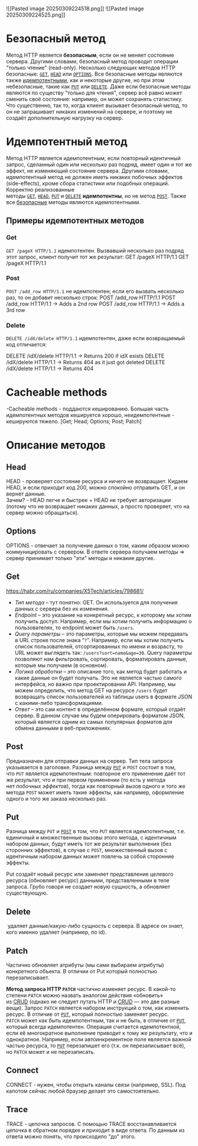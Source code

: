 ![[Pasted image 20250309224518.png]]
![[Pasted image 20250309224525.png]]
# Безопасный метод
Метод HTTP является **безопасным**, если он не меняет состояние сервера. Другими словами, безопасный метод проводит операции "только чтение" (read-only). Несколько следующих методов HTTP безопасные: [`GET`](https://developer.mozilla.org/ru/docs/Web/HTTP/Methods/GET), [`HEAD`](https://developer.mozilla.org/ru/docs/Web/HTTP/Methods/HEAD) или [`OPTIONS`](https://developer.mozilla.org/ru/docs/Web/HTTP/Methods/OPTIONS). Все безопасные методы являются также [идемпотентными](https://developer.mozilla.org/ru/docs/Glossary/Idempotent), как и некоторые другие, но при этом небезопасные, такие как [`PUT`](https://developer.mozilla.org/ru/docs/Web/HTTP/Methods/PUT) или [`DELETE`](https://developer.mozilla.org/ru/docs/Web/HTTP/Methods/DELETE).
Даже если безопасные методы являются по существу "только для чтения", сервер всё равно может сменить своё состояние: например, он может сохранять статистику. Что существенно, так то, когда клиент вызывает безопасный метод, то он не запрашивает никаких изменений на сервере, и поэтому не создаёт дополнительную нагрузку на сервер.
# Идемпотентный метод
Метод HTTP является идемпотентным, если повторный идентичный запрос, сделанный один или несколько раз подряд, имеет один и тот же эффект, не изменяющий состояние сервера. Другими словами, идемпотентный метод не должен иметь никаких побочных эффектов (side-effects), кроме сбора статистики или подобных операций. Корректно реализованные методы [`GET`](https://developer.mozilla.org/ru/docs/Web/HTTP/Methods/GET), [`HEAD`](https://developer.mozilla.org/ru/docs/Web/HTTP/Methods/HEAD), [`PUT`](https://developer.mozilla.org/ru/docs/Web/HTTP/Methods/PUT) и [`DELETE`](https://developer.mozilla.org/ru/docs/Web/HTTP/Methods/DELETE) **идемпотентны**, но не метод [`POST`](https://developer.mozilla.org/ru/docs/Web/HTTP/Methods/POST). Также все [безопасные](https://developer.mozilla.org/ru/docs/Glossary/Safe) методы являются идемпотентными.
## Примеры идемпотентных методов
### Get
`GET /pageX HTTP/1.1` идемпотентен. Вызвавший несколько раз подряд этот запрос, клиент получит тот же результат:
GET /pageX HTTP/1.1
GET /pageX HTTP/1.1
### Post
`POST /add_row HTTP/1.1` не идемпотентен; если его вызвать несколько раз, то он добавит несколько строк:
POST /add_row HTTP/1.1
POST /add_row HTTP/1.1   -> Adds a 2nd row
POST /add_row HTTP/1.1   -> Adds a 3rd row
### Delete
`DELETE /idX/delete HTTP/1.1` идемпотентен, даже если возвращаемый код отличается:

DELETE /idX/delete HTTP/1.1   -> Returns 200 if idX exists
DELETE /idX/delete HTTP/1.1   -> Returns 404 as it just got deleted
DELETE /idX/delete HTTP/1.1   -> Returns 404

# Cacheable methods
-Cacheable methods - поддаются кешированию. Большая часть идемпотентных методов кешируется хорошо, неидемпотентные - кешируются тяжело. [Get; Head; Options; Post; Patch]

# Описание методов
## Head
HEAD - проверяет состояние ресурса и ничего не возвращает. Кидаем HEAD, и если приходит код 200, можно спокойно отправить GET, и он вернет данные.  
Зачем? - HEAD легче и быстрее + HEAD не требует авторизации (потому что не возвращает никаких данных, а просто проверяет, что на сервер можно обращаться).
## Options
OPTIONS - отвечает за получение данных о том, каким образом можно коммуницировать с сервером. В ответе сервера получаем методы => сервер принимает только "эти" методы и никакие другие.
## Get
https://habr.com/ru/companies/X5Tech/articles/798681/
- *Тип метода* – тут понятно: GET. Он используется для получения данных с сервера без их изменения.
- *Endpoint* – это указание на конкретный ресурс, к которому мы хотим получить доступ. Например, если мы хотим получить информацию о пользователях, то endpoint может быть `/users`.
- *Query параметры* – это параметры, которые мы можем передавать в URL строке после знака “`?`”. Например, если мы хотим получить список пользователей, отсортированных по имени и возрасту, то URL может выглядеть так: `/users?sort=name&age=30`. Query параметры позволяют нам фильтровать, сортировать, форматировать данные, которые мы получаем (в основном).
- *Логика обработки* – это описание того, как метод будет работать и какие данные он будет получать. Это не является частью самого интерфейса, но важно при проектировании API. Например, мы можем определить, что метод GET на ресурсе `/users` будет возвращать список пользователей из таблицы users в формате JSON с какими-либо трансформациями.
- *Ответ* – это сам контент в определённом формате, который отдаёт сервер. В данном случае мы будем оперировать форматом JSON, который является одним из самых популярных форматов для обмена данными в веб-приложениях.
## Post
Предназначен для отправки данных на сервер. Тип тела запроса указывается в заголовке.
Разница между [`PUT`](https://developer.mozilla.org/ru/docs/Web/HTTP/Methods/PUT) и `POST` состоит в том, что `PUT` является идемпотентным: повторное его применение даёт тот же результат, что и при первом применении (то есть у метода нет _побочных эффектов_), тогда как повторный вызов одного и того же метода `POST` может иметь такие эффекты, как например, оформление одного и того же заказа несколько раз.
## Put

Разница между `PUT` и [`POST`](https://developer.mozilla.org/ru/docs/Web/HTTP/Methods/POST) в том, что `PUT` является идемпотентным, т.е. единичный и множественные вызовы этого метода, с идентичным набором данных, будут иметь тот же результат выполнения (без сторонних эффектов), в случае с `POST`, множественный вызов с идентичным набором данных может повлечь за собой сторонние эффекты.

Put создаёт новый ресурс или заменяет представление целевого ресурса (обновляет ресурс) данными, представленными в теле запроса.
Грубо говоря не создает новую сущность, а обновляет существующую.
## Delete
 удаляет данные/какую-либо сущность с сервера. В адресе он знает, кого именно удаляет (например, по id).
## Patch
Частично обновляет атрибуты (мы сами выбираем атрибуты) конкретного объекта. В отличии от Put который полностью перезаписывает.

**Метод запроса HTTP `PATCH`** частично изменяет ресурс.
В какой-то степени `PATCH` можно назвать аналогом действия «обновить» из [CRUD](https://developer.mozilla.org/en-US/docs/Glossary/CRUD) (однако не следует путать HTTP и [CRUD](https://developer.mozilla.org/en-US/docs/Glossary/CRUD) — это две разные вещи).
Запрос `PATCH` является набором инструкций о том, как изменить ресурс. В отличие от [`PUT`](https://developer.mozilla.org/ru/docs/Web/HTTP/Methods/PUT), который полностью заменяет ресурс.
`PATCH` может как быть идемпотентным, так и не быть, в отличие от [`PUT`](https://developer.mozilla.org/ru/docs/Web/HTTP/Methods/PUT), который всегда идемпотентен. Операция считается идемпотентной, если её многократное выполнение приводит к тому же результату, что и однократное. Например, если автоинкрементное поле является важной частью ресурса, то [`PUT`](https://developer.mozilla.org/ru/docs/Web/HTTP/Methods/PUT) перезапишет его (т.к. он перезаписывает всё), но `PATCH` может и не перезаписать.
## Connect
CONNECT - нужен, чтобы открыть каналы связи (например, SSL). Под капотом сейчас любой браузер делает это самостоятельно.
## Trace
TRACE - цепочка запросов. С помощью TRACE восстанавливается цепочка в обратном порядке и приходит в виде ответа. По данным из ответа можно понять, что происходило "до" этого.